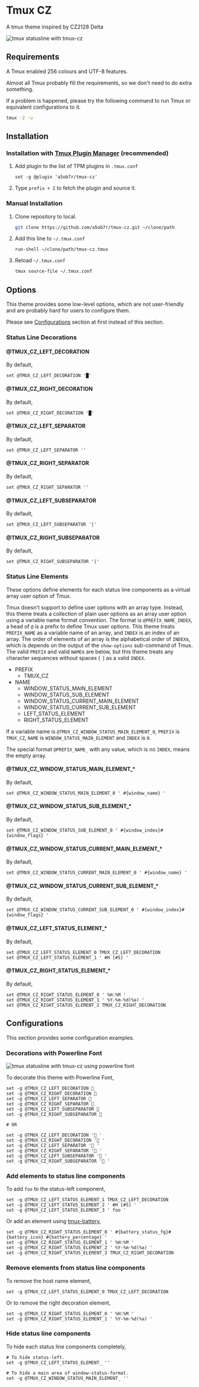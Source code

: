 # Tmux CZ

A tmux theme inspired by CZ2128 Delta

![tmux statusline with tmux-cz](doc/tmux-cz2.png)

## Requirements

A Tmux enabled 256 colours and UTF-8 features.

Almost all Tmux probably fill the requirements, so we don't need to do extra something.

If a problem is happened, please try the following command to run Tmux or equivalent configurations to it.

```sh
tmux -2 -u
```

## Installation

### Installation with [Tmux Plugin Manager](https://github.com/tmux-plugins/tpm) (recommended)

1. Add plugin to the list of TPM plugins in `.tmux.conf`

    ```tmux
    set -g @plugin 'a5ob7r/tmux-cz'
    ```

1. Type `prefix + I` to fetch the plugin and source it.

### Manual Installation

1. Clone repository to local.

    ```sh
    git clone https://github.com/a5ob7r/tmux-cz.git ~/clone/path
    ```

1. Add this line to `~/.tmux.conf`

    ```tmux
    run-shell ~/clone/path/tmux-cz.tmux
    ```

1. Reload `~/.tmux.conf`

    ```sh
    tmux source-file ~/.tmux.conf
    ```

## Options

This theme provides some low-level options, which are not user-friendly and are probably hard for users to configure them.

Please see [Configurations](#Configurations) section at first instead of this section.

### Status Line Decorations

#### @TMUX_CZ_LEFT_DECORATION

By default,

```tmux
set @TMUX_CZ_LEFT_DECORATION '█'
```

#### @TMUX_CZ_RIGHT_DECORATION

By default,

```tmux
set @TMUX_CZ_RIGHT_DECORATION '█'
```

#### @TMUX_CZ_LEFT_SEPARATOR

By default,

```tmux
set @TMUX_CZ_LEFT_SEPARATOR ''
```

#### @TMUX_CZ_RIGHT_SEPARATOR

By default,

```tmux
set @TMUX_CZ_RIGHT_SEPARATOR ''
```

#### @TMUX_CZ_LEFT_SUBSEPARATOR

By default,

```tmux
set @TMUX_CZ_LEFT_SUBSEPARATOR '|'
```

#### @TMUX_CZ_RIGHT_SUBSEPARATOR

By default,

```tmux
set @TMUX_CZ_RIGHT_SUBSEPARATOR '|'
```

### Status Line Elements

These options define elements for each status line components as a virtual array user option of Tmux.

Tmux doesn't support to define user options with an array type.
Instead, this theme treats a collection of plain user options as an array user option using a variable name format convention.
The format is `@PREFIX_NAME_INDEX`, a head of `@` is a prefix to define Tmux user options.
This theme treats `PREFIX_NAME` as a variable name of an array, and `INDEX` is an index of an array.
The order of elements of an array is the alphabetical order of `INDEX`s, which is depends on the output of the `show-options` sub-command of Tmux.
The valid `PREFIX` and valid `NAME`s are below, but this theme treats any character sequences without spaces (` `) as a valid `INDEX`.

- PREFIX
    - TMUX_CZ
- NAME
    - WINDOW_STATUS_MAIN_ELEMENT
    - WINDOW_STATUS_SUB_ELEMENT
    - WINDOW_STATUS_CURRENT_MAIN_ELEMENT
    - WINDOW_STATUS_CURRENT_SUB_ELEMENT
    - LEFT_STATUS_ELEMENT
    - RIGHT_STATUS_ELEMENT

If a variable name is `@TMUX_CZ_WINDOW_STATUS_MAIN_ELEMENT_0`, `PREFIX` is `TMUX_CZ`, `NAME` is `WINDOW_STATUS_MAIN_ELEMENT` and `INDEX` is `0`.

The special format `@PREFIX_NAME_` with any value, which is no `INDEX`, means the empty array.

#### @TMUX_CZ_WINDOW_STATUS_MAIN_ELEMENT_*

By default,

```tmux
set @TMUX_CZ_WINDOW_STATUS_MAIN_ELEMENT_0 ' #{window_name} '
```

#### @TMUX_CZ_WINDOW_STATUS_SUB_ELEMENT_*

By default,

```tmux
set @TMUX_CZ_WINDOW_STATUS_SUB_ELEMENT_0 ' #{window_index}#{window_flags} '
```

#### @TMUX_CZ_WINDOW_STATUS_CURRENT_MAIN_ELEMENT_*

By default,

```tmux
set @TMUX_CZ_WINDOW_STATUS_CURRENT_MAIN_ELEMENT_0 ' #{window_name} '
```

#### @TMUX_CZ_WINDOW_STATUS_CURRENT_SUB_ELEMENT_*

By default,

```tmux
set @TMUX_CZ_WINDOW_STATUS_CURRENT_SUB_ELEMENT_0 ' #{window_index}#{window_flags} '
```

#### @TMUX_CZ_LEFT_STATUS_ELEMENT_*

By default,

```tmux
set @TMUX_CZ_LEFT_STATUS_ELEMENT_0 TMUX_CZ_LEFT_DECORATION
set @TMUX_CZ_LEFT_STATUS_ELEMENT_1 ' #H [#S] '
```

#### @TMUX_CZ_RIGHT_STATUS_ELEMENT_*

By default,

```tmux
set @TMUX_CZ_RIGHT_STATUS_ELEMENT_0 ' %H:%M '
set @TMUX_CZ_RIGHT_STATUS_ELEMENT_1 ' %Y-%m-%d(%a) '
set @TMUX_CZ_RIGHT_STATUS_ELEMENT_2 TMUX_CZ_RIGHT_DECORATION
```

## Configurations

This section provides some configuration examples.

### Decorations with Powerline Font

![tmux statusline with tmux-cz using powerline font](doc/tmux-cz3.png)

To decorate this theme with Powerline Font,

```tmux
set -g @TMUX_CZ_LEFT_DECORATION 
set -g @TMUX_CZ_RIGHT_DECORATION 
set -g @TMUX_CZ_LEFT_SEPARATOR 
set -g @TMUX_CZ_RIGHT_SEPARATOR 
set -g @TMUX_CZ_LEFT_SUBSEPARATOR 
set -g @TMUX_CZ_RIGHT_SUBSEPARATOR 

# OR

set -g @TMUX_CZ_LEFT_DECORATION ' '
set -g @TMUX_CZ_RIGHT_DECORATION ' '
set -g @TMUX_CZ_LEFT_SEPARATOR ' '
set -g @TMUX_CZ_RIGHT_SEPARATOR ' '
set -g @TMUX_CZ_LEFT_SUBSEPARATOR ' '
set -g @TMUX_CZ_RIGHT_SUBSEPARATOR ' '
```

### Add elements to status line components

To add ` foo ` to the status-left component,

```tmux
set -g @TMUX_CZ_LEFT_STATUS_ELEMENT_1 TMUX_CZ_LEFT_DECORATION
set -g @TMUX_CZ_LEFT_STATUS_ELEMENT_2 ' #H [#S] '
set -g @TMUX_CZ_LEFT_STATUS_ELEMENT_3 ' foo '
```

Or add an element using [tmux-battery](https://github.com/tmux-plugins/tmux-battery),

```tmux
set -g @TMUX_CZ_RIGHT_STATUS_ELEMENT_0 ' #{battery_status_fg}#{battery_icon} #{battery_percentage} '
set -g @TMUX_CZ_RIGHT_STATUS_ELEMENT_1 ' %H:%M '
set -g @TMUX_CZ_RIGHT_STATUS_ELEMENT_2 ' %Y-%m-%d(%a) '
set -g @TMUX_CZ_RIGHT_STATUS_ELEMENT_3 TMUX_CZ_RIGHT_DECORATION
```

### Remove elements from status line components

To remove the host name element,

```tmux
set -g @TMUX_CZ_LEFT_STATUS_ELEMENT_0 TMUX_CZ_LEFT_DECORATION
```

Or to remove the right decoration element,

```tmux
set -g @TMUX_CZ_RIGHT_STATUS_ELEMENT_0 ' %H:%M '
set -g @TMUX_CZ_RIGHT_STATUS_ELEMENT_1 ' %Y-%m-%d(%a) '
```

### Hide status line components

To hide each status line components completely,

```tmux
# To hide status-left.
set -g @TMUX_CZ_LEFT_STATUS_ELEMENT_ ''

# To hide a main area of window-status-format.
set -g @TMUX_CZ_WINDOW_STATUS_MAIN_ELEMENT_ ''
```
